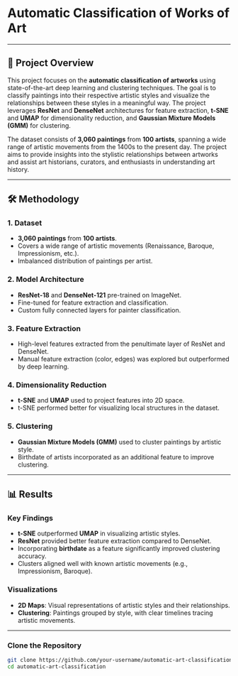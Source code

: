 # Automatic Classification of Works of Art

---

## 📜 Project Overview

This project focuses on the **automatic classification of artworks** using state-of-the-art deep learning and clustering techniques. The goal is to classify paintings into their respective artistic styles and visualize the relationships between these styles in a meaningful way. The project leverages **ResNet** and **DenseNet** architectures for feature extraction, **t-SNE** and **UMAP** for dimensionality reduction, and **Gaussian Mixture Models (GMM)** for clustering.

The dataset consists of **3,060 paintings** from **100 artists**, spanning a wide range of artistic movements from the 1400s to the present day. The project aims to provide insights into the stylistic relationships between artworks and assist art historians, curators, and enthusiasts in understanding art history.

---

## 🛠️ Methodology

### 1. Dataset
- **3,060 paintings** from **100 artists**.
- Covers a wide range of artistic movements (Renaissance, Baroque, Impressionism, etc.).
- Imbalanced distribution of paintings per artist.

### 2. Model Architecture
- **ResNet-18** and **DenseNet-121** pre-trained on ImageNet.
- Fine-tuned for feature extraction and classification.
- Custom fully connected layers for painter classification.

### 3. Feature Extraction
- High-level features extracted from the penultimate layer of ResNet and DenseNet.
- Manual feature extraction (color, edges) was explored but outperformed by deep learning.

### 4. Dimensionality Reduction
- **t-SNE** and **UMAP** used to project features into 2D space.
- t-SNE performed better for visualizing local structures in the dataset.

### 5. Clustering
- **Gaussian Mixture Models (GMM)** used to cluster paintings by artistic style.
- Birthdate of artists incorporated as an additional feature to improve clustering.

---

## 📊 Results

### Key Findings
- **t-SNE** outperformed **UMAP** in visualizing artistic styles.
- **ResNet** provided better feature extraction compared to DenseNet.
- Incorporating **birthdate** as a feature significantly improved clustering accuracy.
- Clusters aligned well with known artistic movements (e.g., Impressionism, Baroque).

### Visualizations
- **2D Maps**: Visual representations of artistic styles and their relationships.
- **Clustering**: Paintings grouped by style, with clear timelines tracing artistic movements.

---

### Clone the Repository
```bash
git clone https://github.com/your-username/automatic-art-classification.git
cd automatic-art-classification

